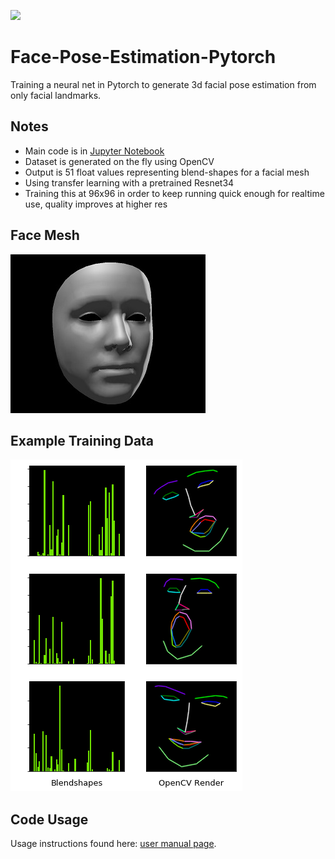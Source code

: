 ![](examples/track_d.gif)
# Face-Pose-Estimation-Pytorch
Training a neural net in Pytorch to generate 3d facial pose estimation from only facial landmarks.

## Notes
- Main code is in [Jupyter Notebook](face_pose_net.ipnb)
- Dataset is generated on the fly using OpenCV
- Output is 51 float values representing blend-shapes for a facial mesh
- Using transfer learning with a pretrained Resnet34
- Training this at 96x96 in order to keep running quick enough for realtime use, quality improves at higher res

## Face Mesh
![](examples/iphone_face_small.jpg)
## Example Training Data
![](examples/git_dataset.png)


## Code Usage
Usage instructions found here: [user manual page](USAGE.md).





